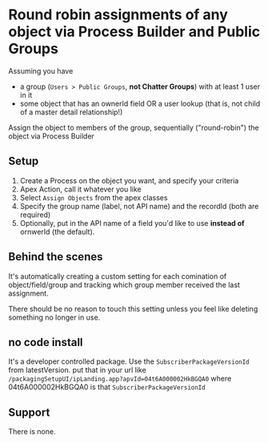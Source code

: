 # Round robin assignments of any object via Process Builder and Public Groups

Assuming you have
* a group (`Users > Public Groups`, **not Chatter Groups**) with at least 1 user in it
* some object that has an ownerId field OR a user lookup (that is, not child of a master detail relationship!)

Assign the object to members of the group, sequentially ("round-robin") the object via Process Builder

## Setup

1. Create a Process on the object you want, and specify your criteria
2. Apex Action, call it whatever you like
3. Select `Assign Objects` from the apex classes
4. Specify the group name (label, not API name) and the recordId (both are required)
5. Optionally, put in the API name of a field you'd like to use **instead of** ornwerId (the default).




## Behind the scenes

It's automatically creating a custom setting for each comination of object/field/group and tracking which group member received the last assignment.

There should be no reason to touch this setting unless you feel like deleting something no longer in use.


## no code install

It's a developer controlled package.  Use the `SubscriberPackageVersionId` from latestVersion.
put that in your url like `/packagingSetupUI/ipLanding.app?apvId=04t6A000002HkBGQA0` where 04t6A000002HkBGQA0 is that `SubscriberPackageVersionId`


## Support

There is none.


